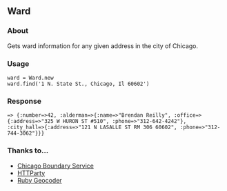 ## Ward

### About

Gets ward information for any given address in the city of Chicago.

### Usage

    ward = Ward.new
    ward.find('1 N. State St., Chicago, Il 60602')
    
### Response

    => {:number=>42, :alderman=>{:name=>"Brendan Reilly", :office=>{:address=>"325 W HURON ST #510", :phone=>"312-642-4242"}, :city_hall=>{:address=>"121 N LASALLE ST RM 306 60602", :phone=>"312-744-3062"}}}
    
### Thanks to...

* [Chicago Boundary Service](http://boundaries.tribapps.com)
* [HTTParty](https://github.com/jnunemaker/httparty)
* [Ruby Geocoder](http://www.rubygeocoder.com/)


